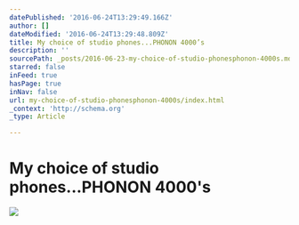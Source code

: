```yaml
---
datePublished: '2016-06-24T13:29:49.166Z'
author: []
dateModified: '2016-06-24T13:29:48.809Z'
title: My choice of studio phones...PHONON 4000’s
description: ''
sourcePath: _posts/2016-06-23-my-choice-of-studio-phonesphonon-4000s.md
starred: false
inFeed: true
hasPage: true
inNav: false
url: my-choice-of-studio-phonesphonon-4000s/index.html
_context: 'http://schema.org'
_type: Article

---
```

# My choice of studio phones...PHONON 4000's
![](https://the-grid-user-content.s3-us-west-2.amazonaws.com/2a91d730-8f27-410f-84ac-fccb674c7663.jpg)